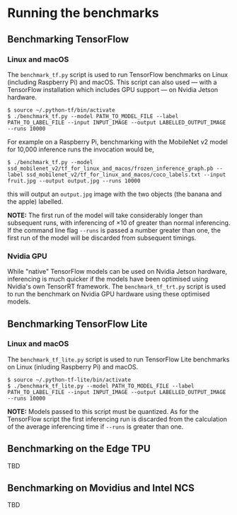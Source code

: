 # Running the benchmarks

## Benchmarking TensorFlow

### Linux and macOS

The `benchmark_tf.py` script is used to run TensorFlow benchmarks on Linux (including Raspberry Pi) and macOS. This script can also used — with a TensorFlow installation which includes GPU support — on Nvidia Jetson hardware.

	$ source ~/.python-tf/bin/activate
	$ ./benchmark_tf.py --model PATH_TO_MODEL_FILE --label PATH_TO_LABEL_FILE --input INPUT_IMAGE --output LABELLED_OUTPUT_IMAGE --runs 10000

For example on a Raspberry Pi, benchmarking with the MobileNet v2 model for 10,000 inference runs the invocation would be,

	$ ./benchmark_tf.py --model ssd_mobilenet_v2/tf_for_linux_and_macos/frozen_inference_graph.pb --label ssd_mobilenet_v2/tf_for_linux_and_macos/coco_labels.txt --input fruit.jpg --output output.jpg --runs 10000

this will output an `output.jpg` image with the two objects (the banana and the apple) labelled.

**NOTE:** The first run of the model will take considerably longer than subsequent runs, with inferencing of ×10 of greater than normal inferencing. If the command line flag `--runs` is passed a number greater than one, the first run of the model will be discarded from subsequent timings.

### Nvidia GPU

While "native" TensorFlow models can be used on Nvidia Jetson hardware, inferencing is much quicker if the models have been optimised using Nvidia's own TensorRT framework. The `benchmark_tf_trt.py` script is used to run the benchmark on Nvidia GPU hardware using these optimised models.

## Benchmarking TensorFlow Lite

### Linux and macOS

The `benchmark_tf_lite.py` script is used to run TensorFlow Lite benchmarks on Linux (inluding Raspberry Pi) and macOS. 

	$ source ~/.python-tf-lite/bin/activate
	$ ./benchmark_tf_lite.py --model PATH_TO_MODEL_FILE --label PATH_TO_LABEL_FILE --input INPUT_IMAGE --output LABELLED_OUTPUT_IMAGE --runs 10000	

**NOTE:** Models passed to this script must be quantized. As for the TensorFlow script the first inferencing run is discarded from the calculation of the average inferencing time if `--runs` is greater than one.

## Benchmarking on the Edge TPU

TBD

## Benchmarking on Movidius and Intel NCS

TBD
